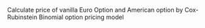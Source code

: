 Calculate price of vanilla Euro Option and American option by Cox-Rubinstein Binomial option pricing model
